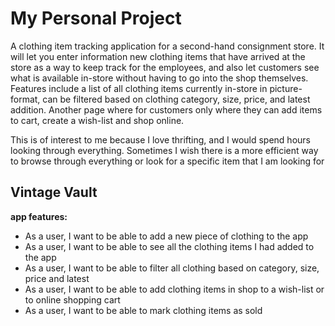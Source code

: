 # My Personal Project 

A clothing item tracking application for a second-hand consignment store. It will let you enter information new clothing 
items that have arrived at the store as a way to keep track for the employees, and also let customers see what is 
available in-store without having to go into the shop themselves. Features include a list of all clothing items currently
in-store in picture-format, can be filtered based on clothing category, size, price, and latest addition. Another page where 
for customers only where they can add items to cart, create a wish-list and shop online. 

This is of interest to me because I love thrifting, and I would spend hours looking through everything.
Sometimes I wish there is a more efficient way to browse through everything or look for a specific item that I am 
looking for 



## Vintage Vault

**app features:**
- As a user, I want to be able to add a new piece of clothing to the app
- As a user, I want to be able to see all the clothing items I had added to the app 
- As a user, I want to be able to filter all clothing based on category, size, price and latest
- As a user, I want to be able to add clothing items in shop to a wish-list or to online shopping cart
- As a user, I want to be able to mark clothing items as sold 

 